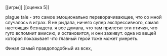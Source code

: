 [[игры]] [[оценка 5]]

plague tale - это самое эмоционально переворачивающее, что со мной случалось в играх. Я не рыдала, ничего супер экспрессивного, самая настоящая безнадега. я все думала, что там прилетят эти птички, что гуго вспомнит амисию, и остановится, и они заживут. одна из вещей которая показывает что главный герой тоже может умереть. 

Финал самый правдоподобный из всех,